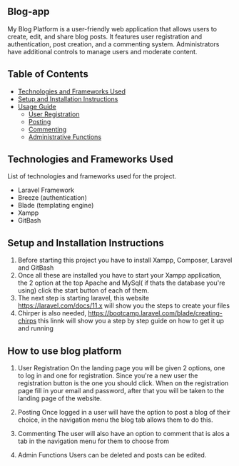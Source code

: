 ## Blog-app
My Blog Platform is a user-friendly web application that allows users to create, edit, and share blog posts. It features user registration and authentication, post creation, and a commenting system. Administrators have additional controls to manage users and moderate content.

## Table of Contents

- [Technologies and Frameworks Used](#technologies-and-frameworks-used)
- [Setup and Installation Instructions](#setup-and-installation-instructions)
- [Usage Guide](#usage-guide)
  - [User Registration](#user-registration)
  - [Posting](#posting)
  - [Commenting](#commenting)
  - [Administrative Functions](#administrative-functions)

## Technologies and Frameworks Used

List of technologies and frameworks used for the project.

- Laravel Framework
- Breeze (authentication)
- Blade (templating engine)
- Xampp
- GitBash

## Setup and Installation Instructions

1. Before starting this project you have to install Xampp, Composer, Laravel and GitBash
2. Once all these are installed you have to start your Xampp application, the 2 option at the top Apache and MySql( if thats the database you're using) click the start button of each of them.
3. The next step is starting laravel, this website https://laravel.com/docs/11.x will show you the steps to create your files
4. Chirper is also needed, https://bootcamp.laravel.com/blade/creating-chirps this linnk will show you a step by step guide on how to get it up and running

## How to use blog platform
1. User Registration
   On the landing page you will be given 2 options, one to log in and one for registration. Since you're a new user the registration button is the one you should click. When on the registration page fill in your email and password, after that you will be taken to the landing page of the website.

2. Posting
   Once logged in a user will have the option to post a blog of their choice, in the navigation menu the blog tab allows them to do this.

3. Commenting
   The user will also have an option to comment that is alos a tab in the navigation menu for them to choose from

4. Admin Functions
   Users can be deleted and posts can be edited.